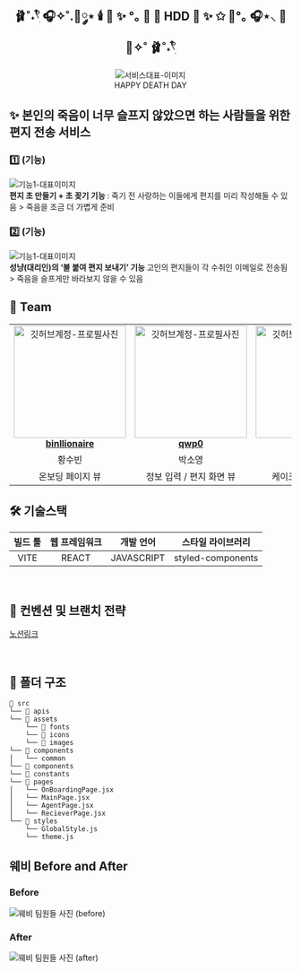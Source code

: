 <div align="center">

<h2> 🩰˚˖𓍢ִ໋ 🎧✧˚.🎀༘⋆ 🕯️ 🎂 ✨ °｡ 💖 🌷  HDD 🎂 ✨ ✩ 🎀°｡ 🎧⋆⸜ 🌷 💖✧˚ 🩰˚˖𓍢ִ໋ </h2>

<img src="https://github.com/DO-SOPT-SOPKATHON-Web-1/Client/assets/101045330/53055ab9-1553-4907-974e-7536d64e8cd6"  alt="서비스대표-이미지" />
<div>HAPPY DEATH DAY</div>

</div>

<h2> ✨ 본인의 죽음이 너무 슬프지 않았으면 하는 사람들을 위한 편지 전송 서비스  </h2>

<h3> 1️⃣ (기능) </h3>
<img src="https://github.com/DO-SOPT-SOPKATHON-Web-1/Client/assets/46593078/120d5578-bc14-4a08-99d7-ccd21ff81ec1"  alt="기능1-대표이미지" />
<div ><strong>  편지 초 만들기 + 초 꽂기 기능 </strong>: 죽기 전 사랑하는 이들에게 편지를 미리 작성해둘 수 있음 > 죽음을 조금 더 가볍게 준비<br/></div>



<h3> 2️⃣ (기능) </h3>
<img src="https://github.com/DO-SOPT-SOPKATHON-Web-1/Client/assets/46593078/d16f9dc2-0c8b-4744-97ec-174486b97cf7"  alt="기능1-대표이미지" />
<div ><strong>성냥(대리인)의 ‘불 붙여 편지 보내기’ 기능 </strong>고인의 편지들이 각 수취인 이메일로 전송됨 > 죽음을 슬프게만 바라보지 않을 수 있음 <br/></div>


<h2> 👥 Team </h2>

<table align="center">
    <tr align="center">
      <td style="min-width: 150px;">
            <a href="github.com/binllionaire">
              <img src="https://avatars.githubusercontent.com/u/46593078?v=4" width="200" alt="깃허브계정-프로필사진">
              <br />
              <b>binllionaire</b>
            </a>
        </td>
      <td style="min-width: 150px;">
            <a href="https://github.com/qwp0">
              <img src="https://avatars.githubusercontent.com/u/102568726?v=4" width="200" alt="깃허브계정-프로필사진">
              <br />
              <b>qwp0</b>
            </a>
        </td>
      <td style="min-width: 150px;">
            <a href="https://github.com/aazkgh">
              <img src="https://avatars.githubusercontent.com/u/101045330?v=4" width="200" alt="깃허브계정-프로필사진">
              <br />
              <b>aazkgh</b>
            </a>
        </td>
    </tr>
    <tr align="center">
       <td>
            황수빈 <br/>
      </td>
       <td>
            박소영 <br/>
      </td>
       <td>
            고가형 <br/>
      </td>
    </tr>
  	<tr align="center">
       <td>
            온보딩 페이지 뷰 <br/>
      </td>
       <td>
           정보 입력 / 편지 화면 뷰  <br/>
      </td>
       <td>
            케이크 (메인) 화면 뷰 <br/>
      </td>
    </tr>
</table>

<h2> 🛠 기술스택 </h2>

| 빌드 툴 | 웹 프레임워크 |  개발 언어  | 스타일 라이브러리 |
| :--------:| :--------: | :----------: | :---------------: |
|   VITE  |     REACT    |  JAVASCRIPT |  styled-components |
<br/>

<h2>  📄 컨벤션 및 브랜치 전략 </h2>

<a href="https://rumbling-niece-12d.notion.site/3ffcd7b4508b439d826411956c69bf0d?pvs=4](https://ajar-tarsier-b8b.notion.site/0dd8f1d9d7ba415c812fd025ecef7096?pvs=4">노션링크</a>

<br/>

<h2> 📁 폴더 구조 </h2>

```
📁 src
└── 📁 apis
└── 📁 assets
    └── 📁 fonts
    └── 📁 icons
    └── 📁 images
└── 📁 components
│   └── common
└── 📁 components
└── 📁 constants
└── 📁 pages
│   └── OnBoardingPage.jsx
│   └── MainPage.jsx
│   └── AgentPage.jsx
│   └── RecieverPage.jsx
└── 📁 styles
    └── GlobalStyle.js
    └── theme.js
```

<h2>웨비 Before and After</h2>
<h3>Before</h3>
<img src="https://github.com/DO-SOPT-SOPKATHON-Web-1/Client/assets/101045330/0d45f658-b8e4-40df-ad67-13b3dee36683" alt="웨비 팀원들 사진 (before)"/>

<h3>After</h3>
<img src="" alt="웨비 팀원들 사진 (after)"/>
